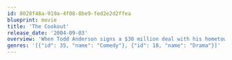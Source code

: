 ```yaml
---
id: 8028f48a-919a-4f08-8be9-fed2e2d2ffea
blueprint: movie
title: 'The Cookout'
release_date: '2004-09-03'
overview: 'When Todd Anderson signs a $30 million deal with his hometown team, the New Jersey Nets, he knows that his life is set for a big change. To keep things real, he decides to throw a barbeque at his place -- just like the ones his family used to have. But when you have new and old friends, family, agents, and product reps in the same house, things are bound to get crazy.'
genres: '[{"id": 35, "name": "Comedy"}, {"id": 18, "name": "Drama"}]'
---
```

